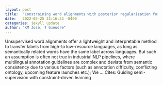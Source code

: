 ```yaml
---
layout: post
title:  "Constraining word alignments with posterior regularization for label transfer"
date:   2022-05-25 22:16:33 -0400
categories: jekyll update
author: "KM Jose, T Gueudre"
---
```

Unsupervised word alignments offer a lightweight and interpretable method to transfer labels from high-to low-resource languages, as long as semantically related words have the same label across languages. But such an assumption is often not true in industrial NLP pipelines, where multilingual annotation guidelines are complex and deviate from semantic consistency due to various factors (such as annotation difficulty, conflicting ontology, upcoming feature launches etc.); We … Cites: ‪Guiding semi-supervision with constraint-driven learning‬